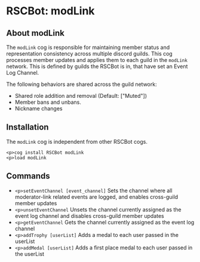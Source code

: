 # RSCBot: modLink

## About modLink

The `modLink` cog is responsible for maintaining member status and representation consistency across multiple discord guilds. This cog processes member updates and applies them to each guild in the `modLink` network. This is defined by guilds the RSCBot is in, that have set an Event Log Channel.

The following behaviors are shared across the guild network:

- Shared role addition and removal (Default: ["Muted"])
- Member bans and unbans.
- Nickname changes

## Installation

The `modLink` cog is independent from other RSCBot cogs.

```
<p>cog install RSCBot modLink
<p>load modLink
```

## Commands

- `<p>setEventChannel [event_channel]`
  Sets the channel where all moderator-link related events are logged, and enables cross-guild member updates
- `<p>unsetEventChannel`
  Unsets the channel currently assigned as the event log channel and disables cross-guild member updates
- `<p>getEventChannel`
  Gets the channel currently assigned as the event log channel
- `<p>addTrophy [userList]`
  Adds a medal to each user passed in the userList
- `<p>addMedal [userList]`
  Adds a first place medal to each user passed in the userList
